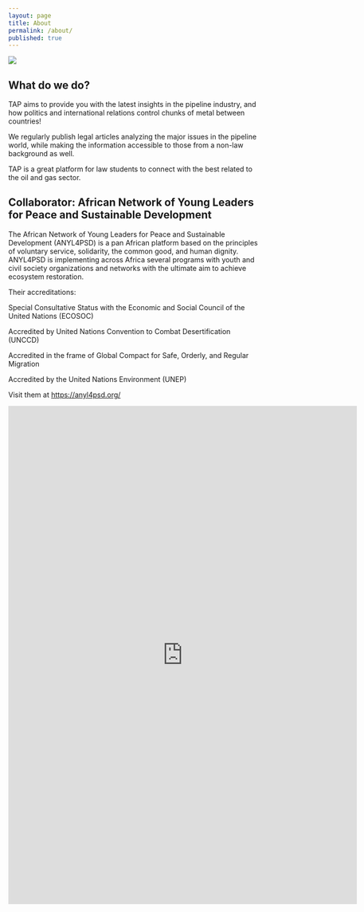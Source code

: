 ```yaml
---
layout: page
title: About
permalink: /about/
published: true
---
```

![]({{site.baseurl}}/images/pipeline.png)

<p align="right">
<h2>What do we do?</h2>

TAP aims to provide you with the latest insights in the pipeline industry, and how politics and international relations control chunks of metal between countries!

We regularly publish legal articles analyzing the major issues in the pipeline world, while making the information accessible to those from a non-law background as well. 

TAP is a great platform for law students to connect with the best related to the oil and gas sector.
</p>

## Collaborator: African Network of Young Leaders for Peace and Sustainable Development

The African Network of Young Leaders for Peace and Sustainable Development (ANYL4PSD) is a pan African platform based on the principles of voluntary service, solidarity, the common good, and human dignity. ANYL4PSD is implementing across Africa several programs with youth and civil society organizations and networks with the ultimate aim to achieve ecosystem restoration. 

Their accreditations:

Special Consultative Status with the Economic and Social Council of the United Nations (ECOSOC)

Accredited by United Nations Convention to Combat Desertification (UNCCD)

Accredited in the frame of Global Compact for Safe, Orderly, and Regular Migration

Accredited by the United Nations Environment (UNEP)

Visit them at <https://anyl4psd.org/>


<div align="center"><iframe name="iframe-video" class="frame" frameborder="0" allowtransparency="true" allowfullscreen="true" scrolling="yes" allow="encrypted-media" src="https://anyl4psd.org/" height="1000px" style="border: none; visibility: visible; max-width:1000px; width:700px;"></iframe></div>
